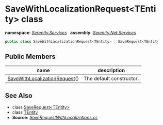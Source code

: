 # SaveWithLocalizationRequest&lt;TEntity&gt; class
**namespace:** *[Serenity.Services](../README.md#serenity.services-namespace)*   **assembly**: *[Serenity.Net.Services](../README.md)*

```csharp
public class SaveWithLocalizationRequest<TEntity> : SaveRequest<TEntity>
```

## Public Members

| name | description |
| --- | --- |
| [SaveWithLocalizationRequest](SaveWithLocalizationRequest-1/SaveWithLocalizationRequest.md)() | The default constructor. |

## See Also

* class [SaveRequest&lt;TEntity&gt;](SaveRequest-1.md)
* class [TEntity](../Serenity.Net.Services/SaveWithLocalizationRequest-1.TEntity.md)
* **Source:** *[SaveRequestWithLocalizations.cs](https://github.com/serenity-is/Serenity/blob/master/src/Serenity.Net.Services/Models/SaveRequestWithLocalizations.cs)*